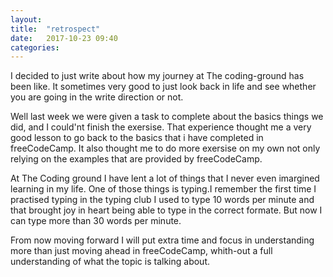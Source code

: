 ```yaml
---
layout: 
title:  "retrospect"
date:   2017-10-23 09:40
categories: 
---
```

I decided to just write about how my journey at The coding-ground has been like.
It sometimes very good to just look back in life and see whether you are going in the write direction or not.

Well last week we were given a task to complete about the basics things we did, and I could'nt finish the exersise.
That experience thought me a very good lesson to go back to the basics that i have completed in freeCodeCamp.
It also thought me to do more exersise on my own not only relying on the examples that are provided by freeCodeCamp.

At The Coding ground I have lent a lot of things that I never even imargined learning in my life.
One of those things is typing.I remember the first time I practised typing in the typing club I used to type 10 words per minute and that brought joy in heart being able to type in the correct formate.
But now I can type more than 30 words per minute.

From now moving forward I will put extra time and focus in understanding more than just moving ahead in freeCodeCamp,
whith-out a full understanding of what the topic is talking about.


